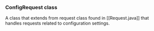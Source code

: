 ### ConfigRequest class
A class that extends from request class found in [[Request.java]] that handles requests related to configuration settings.